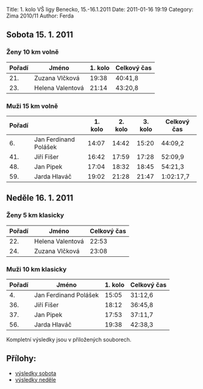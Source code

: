 Title: 1. kolo VŠ ligy Benecko, 15.-16.1.2011
Date: 2011-01-16 19:19
Category: Zima 2010/11
Author: Ferda

Sobota 15. 1. 2011
------------------

### Ženy 10 km volně

| Pořadí | Jméno            | 1. kolo | Celkový čas |
|--------|------------------|---------|-------------|
| 21.    | Zuzana Vlčková   | 19:38   | 40:41,8     |
| 23.    | Helena Valentová | 21:14   | 43:20,8     |

### Muži 15 km volně

| Pořadí |                       | 1. kolo | 2. kolo | 3. kolo | Celkový čas |
|--------|-----------------------|---------|---------|---------|-------------|
| 6.     | Jan Ferdinand Polášek | 14:07   | 14:42   | 15:20   | 44:09,2     |
| 41.    | Jiří Fišer            | 16:42   | 17:59   | 17:28   | 52:09,9     |
| 48.    | Jan Pipek             | 17:04   | 18:32   | 18:45   | 54:21,3     |
| 59.    | Jarda Hlaváč          | 19:02   | 21:28   | 21:47   | 1:02:17,7   |

Neděle 16. 1. 2011
------------------

### Ženy 5 km klasicky

| Pořadí | Jméno            | Celkový čas |
|--------|------------------|-------------|
| 22.    | Helena Valentová | 22:53       |
| 24.    | Zuzana Vlčková   | 23:08       |

### Muži 10 km klasicky

| Pořadí | Jméno                 | 1. kolo | Celkový čas |
|--------|-----------------------|---------|-------------|
| 4.     | Jan Ferdinand Polášek | 15:05   | 31:12,6     |
| 36.    | Jiří Fišer            | 18:12   | 36:45,8     |
| 37.    | Jan Pipek             | 17:53   | 37:11,7     |
| 56.    | Jarda Hlaváč          | 19:38   | 42:38,3     |

Kompletní výsledky jsou v přiložených souborech.

Přílohy:
--------

- [výsledky sobota]({static}/static/zima-2010-11/benecko-15-1-2011-vysledky.pdf)
- [výsledky neděle]({static}/static/zima-2010-11/benecko-16-1-2011-vysledky.pdf)
